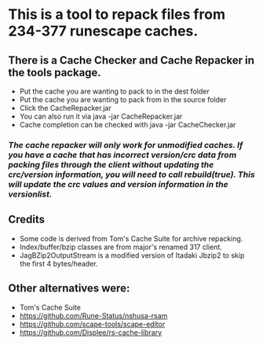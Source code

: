 # This is a tool to repack files from 234-377 runescape caches.

## There is a Cache Checker and Cache Repacker in the tools package.


* Put the cache you are wanting to pack to in the dest folder
* Put the cache you are wanting to pack from in the source folder
* Click the CacheRepacker.jar
* You can also run it via java -jar CacheRepacker.jar
* Cache completion can be checked with java -jar CacheChecker.jar


### *The cache repacker will only work for unmodified caches. If you have a cache that has incorrect version/crc data from packing files through the client without updating the crc/version information, you will need to call rebuild(true). This will update the crc values and version information in the versionlist.*


## Credits

* Some code is derived from Tom's Cache Suite for archive repacking.
* Index/buffer/bzip classes are from major's renamed 317 client.
* JagBZip2OutputStream is a modified version of Itadaki Jbzip2 to skip the first 4 bytes/header.


## Other alternatives were:

* Tom's Cache Suite
* https://github.com/Rune-Status/nshusa-rsam
* https://github.com/scape-tools/scape-editor
* https://github.com/Displee/rs-cache-library
